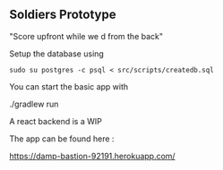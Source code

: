 Soldiers Prototype
------------------

"Score upfront while we d from the back"

Setup the database using

`sudo su postgres -c psql < src/scripts/createdb.sql `

You can start the basic app with

   ./gradlew run

A react backend is a WIP

The app can be found here :

https://damp-bastion-92191.herokuapp.com/


